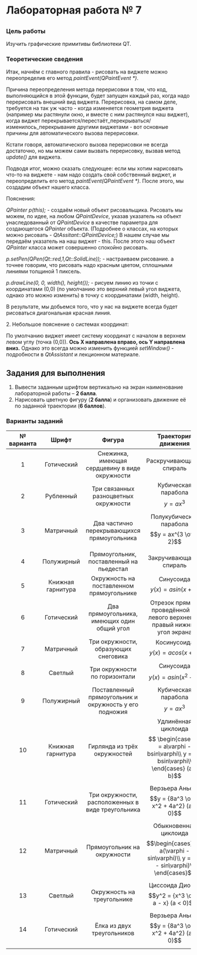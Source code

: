 # Лабораторная работа № 7

##  

### Цель работы

Изучить графические примитивы библиотеки QT.

### Теоретические сведения

Итак, начнём с главного правила - рисовать на виджете можно переопределив его
метод *paintEvent(QPaintEvent \*)*.

Причина переопределения метода перерисовки в том, что код, выполняющийся в этой
функции, будет запущен каждый раз, когда надо перерисовать внешний вид виджета.
Перерисовка, на самом деле, требуется на так уж часто - когда изменяется геометрия
виджета (например мы растянули окно, и вместе с ним растянулся наш виджет), когда
виджет перекрывается/перестаёт\_перекрываться/изменилось\_перекрывание другими
виджетами - вот основные причины для автоматического вызова перерисовки.

Кстати говоря, автоматического вызова перерисовки не всегда достаточно, но мы
можем сами вызвать перерисовку, вызвав метод *update()* для виджета.

Подводя итог, можно сказать следующее: если мы хотим нарисовать что-то на
виджете - нам надо создать свой собственный виджет, и переопределить его метод
*paintEvent(QPaintEvent \*)*. После этого, мы создадим объект нашего класса.

Пояснения:

*QPainter p(this);* - создаём новый объект рисовальщика. Рисовать мы можем, по
идее, на любом *QPaintDevice*, указав указатель на объект унаследованный от
*QPaintDevice* в качестве параметра для создающегося *QPainter* объекта.
(Подробнее о классах, на которых можно рисовать - *QtAssitant::QPaintDevice;*)
В нашем случае мы передаём указатель на наш виджет - this. После этого наш объект
*QPainter* класса может совершенно спокойно рисовать.

*p.setPen(QPen(Qt::red,1,Qt::SolidLine));* - настраиваем рисование. а точнее говорим,
что рисовать надо красным цветом, сплошными линиями толщиной 1 пиксель.

*p.drawLine(0, 0, width(), height());* - рисуем линию из точки с координатами (0,0)
(по умолчанию это верхний левый угол виджета, однако это можно изменить) в точку
с координатами (width, height).

В результате, мы добьемся того, что у нас на виджете всегда будет рисоваться
диагональная красная линия.

2\. Небольшое пояснение о системах координат:

По умолчанию виджет имеет систему координат с началом в верхнем левом углу
(точка (0,0)). **Ось X направлена вправо, ось Y направлена вниз.**
Однако это всегда можно изменить функцией *setWindow()* - подробности в
*QtAssistant* и лекционном материале.

## Задания для выполнения

1. Вывести заданным шрифтом вертикально на экран наименование лабораторной
работы – **2 балла**.
2. Нарисовать цветную фигуру (**2 балла**) и организовать движение её по заданной
траектории (**6 баллов**).

### Варианты заданий

|№ варианта|Шрифт|Фигура|Траектория движения|
| :-: | :-: | :-: | :-: |
|1|Готический|Снежинка, имеющая сердцевину в виде окружности|Раскручивающаяся спираль|
|2|Рубленный|Три связанных разноцветных окружности|Кубическая парабола $$y = ax^3$$|
|3|Матричный|Два частично перекрывающихся прямоугольника|Полукубическая парабола $$y = ax^{3 \over 2}$$|
|4|Полужирный|Прямоугольник, поставленный на пьедестал|Закручивающаяся спираль|
|5|Книжная гарнитура|Окружность на поставленном прямоугольнике|Синусоида $$y(x) = asin(x + b)$$|
|6|Готический|Два прямоугольника, имеющих один общий угол|Отрезок прямой, проведённой из левого верхнего в правый нижний угол экрана|
|7|Матричный|Три окружности, образующих снеговика|Косинусоида $$y(x) = acos(x + b)$$|
|8|Светлый|Три окружности по горизонтали|Синусоида $$y(x) = asin(x^2 + b)$$|
|9|Полужирный|Поставленный прямоугольник и окружность у его подножия|Кубическая парабола $$y = ax^3$$|
|10|Книжная гарнитура|Гирлянда из трёх окружностей|Удлинённая циклоида $$ \begin{cases} x = a\varphi - bsin\varphi\\ y = a - bsin\varphi\\ \end{cases} (a < b)$$|
|11|Готический|Три окружности, расположенных в виде треугольника|Верзьера Аньези $$y = {8a^3 \over x^2 + 4a^2} (a < 0)$$|
|12|Матричный|Прямоугольник на окружности|Обыкновенная циклоида $$\begin{cases} x = a(\varphi - sin\varphi)\\ y = a(1 - sin\varphi)\\ \end{cases}$$|
|13|Светлый|Окружность на треугольнике|Циссоида Диокла $$y^2 = {x^3 \over a - x} (a < 0)$$|
|14|Готический|Ёлка из двух треугольников|Верзьера Аньези $$y = {8a^3 \over x^2 + 4a^2} (a < 0)$$|
